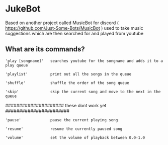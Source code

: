 # JukeBot

Based on another project called MusicBot for discord ( https://github.com/Just-Some-Bots/MusicBot )
used to take music suggestions which are then searched for and played from youtube

## What are its commands?

	'play [songname]'	searches youtube for the songname and adds it to a play queue

	'playlist'			print out all the songs in the queue

	'shuffle'			shuffle the order of the song queue
    
	'skip'				skip the current song and move to the next in the queue

#####################  these dont work yet  #######################

	'pause'				pause the current playing song

	'resume'			resume the currently paused song

	'volume'			set the volume of playback between 0.0-1.0

